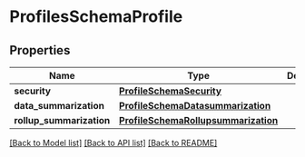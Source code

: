 # ProfilesSchemaProfile

## Properties
Name | Type | Description | Notes
------------ | ------------- | ------------- | -------------
**security** | [**ProfileSchemaSecurity**](ProfileSchemaSecurity.md) |  | [optional] 
**data_summarization** | [**ProfileSchemaDatasummarization**](ProfileSchemaDatasummarization.md) |  | [optional] 
**rollup_summarization** | [**ProfileSchemaRollupsummarization**](ProfileSchemaRollupsummarization.md) |  | [optional] 

[[Back to Model list]](../README.md#documentation-for-models) [[Back to API list]](../README.md#documentation-for-api-endpoints) [[Back to README]](../README.md)


